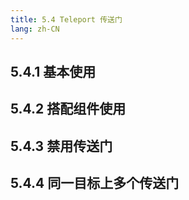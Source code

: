 ```yaml
---
title: 5.4 Teleport 传送门
lang: zh-CN
---
```


## 5.4.1 基本使用

## 5.4.2 搭配组件使用

## 5.4.3 禁用传送门

## 5.4.4 同一目标上多个传送门
